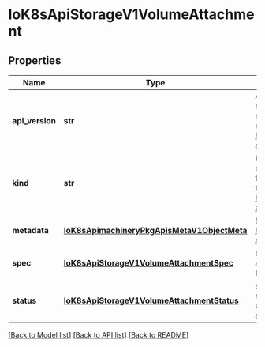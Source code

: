 # IoK8sApiStorageV1VolumeAttachment

## Properties
Name | Type | Description | Notes
------------ | ------------- | ------------- | -------------
**api_version** | **str** | APIVersion defines the versioned schema of this representation of an object. Servers should convert recognized schemas to the latest internal value, and may reject unrecognized values. More info: https://git.k8s.io/community/contributors/devel/sig-architecture/api-conventions.md#resources | [optional] 
**kind** | **str** | Kind is a string value representing the REST resource this object represents. Servers may infer this from the endpoint the client submits requests to. Cannot be updated. In CamelCase. More info: https://git.k8s.io/community/contributors/devel/sig-architecture/api-conventions.md#types-kinds | [optional] 
**metadata** | [**IoK8sApimachineryPkgApisMetaV1ObjectMeta**](IoK8sApimachineryPkgApisMetaV1ObjectMeta.md) | Standard object metadata. More info: https://git.k8s.io/community/contributors/devel/sig-architecture/api-conventions.md#metadata | [optional] 
**spec** | [**IoK8sApiStorageV1VolumeAttachmentSpec**](IoK8sApiStorageV1VolumeAttachmentSpec.md) | spec represents specification of the desired attach/detach volume behavior. Populated by the Kubernetes system. | 
**status** | [**IoK8sApiStorageV1VolumeAttachmentStatus**](IoK8sApiStorageV1VolumeAttachmentStatus.md) | status represents status of the VolumeAttachment request. Populated by the entity completing the attach or detach operation, i.e. the external-attacher. | [optional] 

[[Back to Model list]](../README.md#documentation-for-models) [[Back to API list]](../README.md#documentation-for-api-endpoints) [[Back to README]](../README.md)


